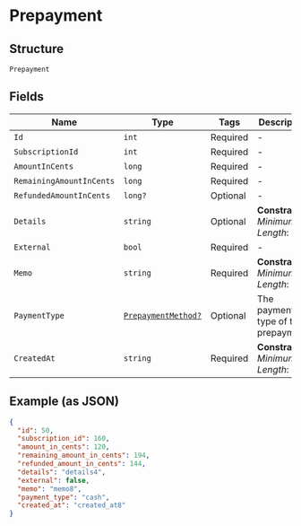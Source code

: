 
# Prepayment

## Structure

`Prepayment`

## Fields

| Name | Type | Tags | Description |
|  --- | --- | --- | --- |
| `Id` | `int` | Required | - |
| `SubscriptionId` | `int` | Required | - |
| `AmountInCents` | `long` | Required | - |
| `RemainingAmountInCents` | `long` | Required | - |
| `RefundedAmountInCents` | `long?` | Optional | - |
| `Details` | `string` | Optional | **Constraints**: *Minimum Length*: `1` |
| `External` | `bool` | Required | - |
| `Memo` | `string` | Required | **Constraints**: *Minimum Length*: `1` |
| `PaymentType` | [`PrepaymentMethod?`](../../doc/models/prepayment-method.md) | Optional | The payment type of the prepayment. |
| `CreatedAt` | `string` | Required | **Constraints**: *Minimum Length*: `1` |

## Example (as JSON)

```json
{
  "id": 50,
  "subscription_id": 160,
  "amount_in_cents": 120,
  "remaining_amount_in_cents": 194,
  "refunded_amount_in_cents": 144,
  "details": "details4",
  "external": false,
  "memo": "memo8",
  "payment_type": "cash",
  "created_at": "created_at8"
}
```

